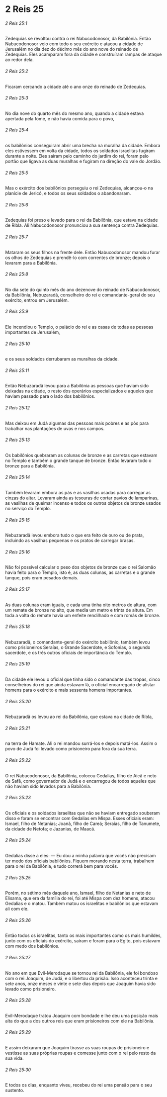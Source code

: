 # 2 Reis 25

###### 2 Reis 25:1

Zedequias se revoltou contra o rei Nabucodonosor, da Babilônia. Então Nabucodonosor veio com todo o seu exército e atacou a cidade de Jerusalém no dia dez do décimo mês do ano nove do reinado de Zedequias. Eles acamparam fora da cidade e construíram rampas de ataque ao redor dela.

###### 2 Reis 25:2

Ficaram cercando a cidade até o ano onze do reinado de Zedequias.

###### 2 Reis 25:3

No dia nove do quarto mês do mesmo ano, quando a cidade estava apertada pela fome, e não havia comida para o povo,

###### 2 Reis 25:4

os babilônios conseguiram abrir uma brecha na muralha da cidade. Embora eles estivessem em volta da cidade, todos os soldados israelitas fugiram durante a noite. Eles saíram pelo caminho do jardim do rei, foram pelo portão que ligava as duas muralhas e fugiram na direção do vale do Jordão.

###### 2 Reis 25:5

Mas o exército dos babilônios perseguiu o rei Zedequias, alcançou-o na planície de Jericó, e todos os seus soldados o abandonaram.

###### 2 Reis 25:6

Zedequias foi preso e levado para o rei da Babilônia, que estava na cidade de Ribla. Ali Nabucodonosor pronunciou a sua sentença contra Zedequias.

###### 2 Reis 25:7

Mataram os seus filhos na frente dele. Então Nabucodonosor mandou furar os olhos de Zedequias e prendê-lo com correntes de bronze; depois o levaram para a Babilônia.

###### 2 Reis 25:8

No dia sete do quinto mês do ano dezenove do reinado de Nabucodonosor, da Babilônia, Nebuzaradã, conselheiro do rei e comandante-geral do seu exército, entrou em Jerusalém.

###### 2 Reis 25:9

Ele incendiou o Templo, o palácio do rei e as casas de todas as pessoas importantes de Jerusalém,

###### 2 Reis 25:10

e os seus soldados derrubaram as muralhas da cidade.

###### 2 Reis 25:11

Então Nebuzaradã levou para a Babilônia as pessoas que haviam sido deixadas na cidade, o resto dos operários especializados e aqueles que haviam passado para o lado dos babilônios.

###### 2 Reis 25:12

Mas deixou em Judá algumas das pessoas mais pobres e as pôs para trabalhar nas plantações de uvas e nos campos.

###### 2 Reis 25:13

Os babilônios quebraram as colunas de bronze e as carretas que estavam no Templo e também o grande tanque de bronze. Então levaram todo o bronze para a Babilônia.

###### 2 Reis 25:14

Também levaram embora as pás e as vasilhas usadas para carregar as cinzas do altar. Levaram ainda as tesouras de cortar pavios de lamparinas, as vasilhas de queimar incenso e todos os outros objetos de bronze usados no serviço do Templo.

###### 2 Reis 25:15

Nebuzaradã levou embora tudo o que era feito de ouro ou de prata, incluindo as vasilhas pequenas e os pratos de carregar brasas.

###### 2 Reis 25:16

Não foi possível calcular o peso dos objetos de bronze que o rei Salomão havia feito para o Templo, isto é, as duas colunas, as carretas e o grande tanque, pois eram pesados demais.

###### 2 Reis 25:17

As duas colunas eram iguais, e cada uma tinha oito metros de altura, com um remate de bronze no alto, que media um metro e trinta de altura. Em toda a volta do remate havia um enfeite rendilhado e com romãs de bronze.

###### 2 Reis 25:18

Nebuzaradã, o comandante-geral do exército babilônio, também levou como prisioneiros Seraías, o Grande Sacerdote, e Sofonias, o segundo sacerdote, e os três outros oficiais de importância do Templo.

###### 2 Reis 25:19

Da cidade ele levou o oficial que tinha sido o comandante das tropas, cinco conselheiros do rei que ainda estavam lá, o oficial encarregado de alistar homens para o exército e mais sessenta homens importantes.

###### 2 Reis 25:20

Nebuzaradã os levou ao rei da Babilônia, que estava na cidade de Ribla,

###### 2 Reis 25:21

na terra de Hamate. Ali o rei mandou surrá-los e depois matá-los. Assim o povo de Judá foi levado como prisioneiro para fora da sua terra.

###### 2 Reis 25:22

O rei Nabucodonosor, da Babilônia, colocou Gedalias, filho de Aicã e neto de Safã, como governador de Judá e o encarregou de todos aqueles que não haviam sido levados para a Babilônia.

###### 2 Reis 25:23

Os oficiais e os soldados israelitas que não se haviam entregado souberam disso e foram se encontrar com Gedalias em Mispa. Esses oficiais eram: Ismael, filho de Netanias; Joanã, filho de Careá; Seraías, filho de Tanumete, da cidade de Netofa; e Jazanias, de Maacá.

###### 2 Reis 25:24

Gedalias disse a eles: — Eu dou a minha palavra que vocês não precisam ter medo dos oficiais babilônios. Fiquem morando nesta terra, trabalhem para o rei da Babilônia, e tudo correrá bem para vocês.

###### 2 Reis 25:25

Porém, no sétimo mês daquele ano, Ismael, filho de Netanias e neto de Elisama, que era da família do rei, foi até Mispa com dez homens, atacou Gedalias e o matou. Também matou os israelitas e babilônios que estavam ali com ele.

###### 2 Reis 25:26

Então todos os israelitas, tanto os mais importantes como os mais humildes, junto com os oficiais do exército, saíram e foram para o Egito, pois estavam com medo dos babilônios.

###### 2 Reis 25:27

No ano em que Evil-Merodaque se tornou rei da Babilônia, ele foi bondoso com o rei Joaquim, de Judá, e o libertou da prisão. Isso aconteceu trinta e sete anos, onze meses e vinte e sete dias depois que Joaquim havia sido levado como prisioneiro.

###### 2 Reis 25:28

Evil-Merodaque tratou Joaquim com bondade e lhe deu uma posição mais alta do que a dos outros reis que eram prisioneiros com ele na Babilônia.

###### 2 Reis 25:29

E assim deixaram que Joaquim tirasse as suas roupas de prisioneiro e vestisse as suas próprias roupas e comesse junto com o rei pelo resto da sua vida.

###### 2 Reis 25:30

E todos os dias, enquanto viveu, recebeu do rei uma pensão para o seu sustento.

